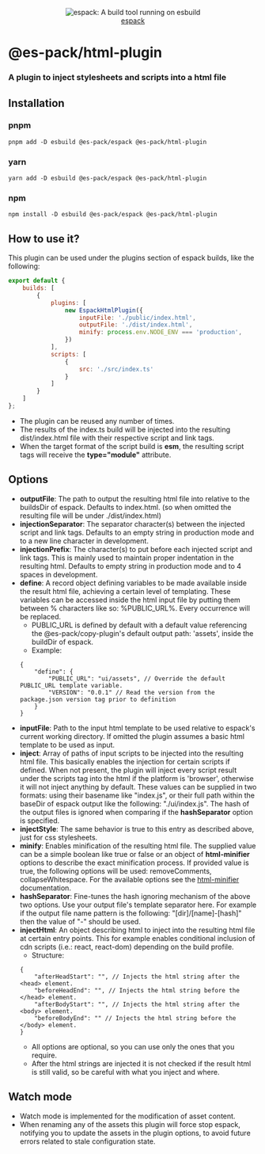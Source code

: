 <p align="center">
  <img src="https://user-images.githubusercontent.com/38193720/116794320-7b15ab00-aacc-11eb-8b4f-71aafd37b5eb.png" 
    alt="espack: A build tool running on esbuild">
  <br>
  <a href="https://github.com/Csszabi98/es-pack/tree/main/apps/espack">espack</a>
</p>

# @es-pack/html-plugin
### A plugin to inject stylesheets and scripts into a html file

## Installation

### pnpm
`pnpm add -D esbuild @es-pack/espack @es-pack/html-plugin`
### yarn
`yarn add -D esbuild @es-pack/espack @es-pack/html-plugin`
### npm
`npm install -D esbuild @es-pack/espack @es-pack/html-plugin`

## How to use it?
This plugin can be used under the plugins section of espack builds, like the following:

```javascript
export default {
    builds: [
        {
            plugins: [
                new EspackHtmlPlugin({
                    inputFile: './public/index.html',
                    outputFile: './dist/index.html',
                    minify: process.env.NODE_ENV === 'production',
                })
            ],
            scripts: [
                {
                    src: './src/index.ts'
                }
            ]
        }
    ]
};
```
- The plugin can be reused any number of times.
- The results of the index.ts build will be injected into the resulting dist/index.html file with their
respective script and link tags. 
- When the target format of the script build is **esm**, the resulting script tags will receive the **type="module"** 
attribute.

## Options

- **outputFile**: The path to output the resulting html file into relative to the buildsDir of espack. Defaults to index.html.
(so when omitted the resulting file will be under ./dist/index.html)
- **injectionSeparator**: The separator character(s) between the injected script and link tags. Defaults to an empty string
in production mode and to a new line character in development.
- **injectionPrefix**: The character(s) to put before each injected script and link tags. This is mainly used to maintain
proper indentation in the resulting html. Defaults to empty string in production mode and to 4 spaces in development. 
- **define**: A record object defining variables to be made available inside the result html file, achieving a certain level of
templating. These variables can be accessed inside the html input file by putting them between % characters like so:
%PUBLIC_URL%. Every occurrence will be replaced.
    - PUBLIC_URL is defined by default with a default value referencing the @es-pack/copy-plugin's default output path: 'assets',
      inside the buildDir of espack.
    - Example:
    ```json5
    {  
        "define": {
            "PUBLIC_URL": "ui/assets", // Override the default PUBLIC_URL template variable.
            "VERSION": "0.0.1" // Read the version from the package.json version tag prior to definition
        }
    }
    ```
- **inputFile**: Path to the input html template to be used relative to espack's current working directory. If omitted
the plugin assumes a basic html template to be used as input.
- **inject**: Array of paths of input scripts to be injected into the resulting html file. This basically enables the injection
for certain scripts if defined. When not present, the plugin will inject every script result under the scripts tag into the html
if the platform is 'browser', otherwise it will not inject anything by default. These values can be supplied in two formats:
using their basename like "index.js", or their full path within the baseDir of espack output like the following: "./ui/index.js".
The hash of the output files is ignored when comparing if the **hashSeparator** option is specified.
- **injectStyle**: The same behavior is true to this entry as described above, just for css stylesheets.
- **minify**: Enables minification of the resulting html file. The supplied value can be a simple boolean like true or false or 
an object of **html-minifier** options to describe the exact minification process. If provided value is true, the following options
will be used: removeComments, collapseWhitespace. For the available options see the 
[html-minifier](https://github.com/kangax/html-minifier#options-quick-reference) documentation.
- **hashSeparator**: Fine-tunes the hash ignoring mechanism of the above two options. Use your output file's template separator here.
For example if the output file name pattern is the following: "[dir]/[name]-[hash]" then the value of "-" should be used.
- **injectHtml**: An object describing html to inject into the resulting html file at certain entry points. This for example
enables conditional inclusion of cdn scripts (i.e.: react, react-dom) depending on the build profile.
    - Structure:
    ```json5
    {
        "afterHeadStart": "", // Injects the html string after the <head> element.
        "beforeHeadEnd": "", // Injects the html string before the </head> element.
        "afterBodyStart": "", // Injects the html string after the <body> element.
        "beforeBodyEnd": "" // Injects the html string before the </body> element.
    }
    ```
    - All options are optional, so you can use only the ones that you require.
    - After the html strings are injected it is not checked if the result html is still valid,
    so be careful with what you inject and where.


## Watch mode

- Watch mode is implemented for the modification of asset content.
- When renaming any of the assets this plugin will force stop espack, notifying you to update
  the assets in the plugin options, to avoid future errors related to stale configuration state.

